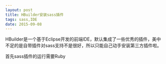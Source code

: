 ```yaml
---
layout: post
title: HBuilder安装sass插件
tags: sass,IDE
date: 2015-09-08
---
```

HBuilder是一个基于Eclipse开发的前端IDE，默认集成了一些优秀的插件，美中不足的是自带插件对sass支持不是很好，所以只能自己动手安装第三方插件啦。

首先sass插件的运行需要Ruby